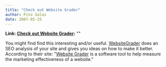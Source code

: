 ```yaml
---
title: "Check out Website Grader"
author: Pito Salas
date: 2007-05-25
---
```


**Link: [Check out Website Grader](None):** ""



You might find find this interesting and/or useful.
[WebsiteGrader](<http://www.websitegrader.com/>) does an SEO analysis of your
site and gives you ideas on how to make it better. According to their site:
"[Website Grader](<http://www.websitegrader.com>) is a software tool to help
measure the marketing effectiveness of a website."


